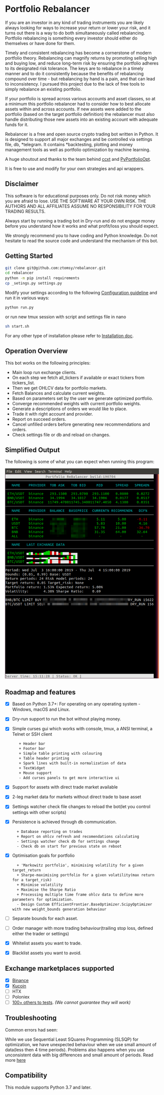 # Portfolio Rebalancer

If you are an investor in any kind of trading instruments you are likely always looking for ways 
to increase your return or lower your risk, 
and it turns out there is a way to do both simultaneously called rebalancing. 
Portfolio rebalancing is something every investor should either do themselves or have done for them.

Timely and consistent rebalancing has become a cornerstone of modern portfolio theory. 
Rebalancing can magnify returns by promoting selling high and buying low, 
and reduce long-term risk by ensuring the portfolio adheres to its designated risk tolerance. 
The keys are to rebalance in a timely manner and to do it consistently because the benefits 
of rebalancing compound over time - but rebalancing by hand is a pain, 
and that can lead to inconsistency. 
I pursued this project due to the lack of free tools to simply rebalance an existing portfolio.

If your portfolio is spread across various accounts and asset classes, 
so at a minimum this portfolio rebalancer had to consider how to best allocate assets within 
and across accounts. If new assets were added to the portfolio (based on the target portfolio definition)
the rebalancer must also handle distributing those new assets into an existing account 
with adequate funds for it.

Rebalancer is a free and open source crypto trading bot written in Python. 
It is designed to support all major exchanges and be controlled via settings file, db, *telegram. 
It contains *backtesting, plotting and money management tools as well as 
portfolio optimization by machine learning.

A huge shoutout and thanks to the team behind [ccxt](https://github.com/ccxt/ccxt) and 
[PyPortfolioOpt](https://github.com/robertmartin8/PyPortfolioOpt).

It is free to use and modify for your own strategies and api wrappers.

## Disclaimer

This software is for educational purposes only. Do not risk money which
you are afraid to lose. USE THE SOFTWARE AT YOUR OWN RISK. THE AUTHORS
AND ALL AFFILIATES ASSUME NO RESPONSIBILITY FOR YOUR TRADING RESULTS.

Always start by running a trading bot in Dry-run and do not engage money
before you understand how it works and what profit/loss you should
expect.

We strongly recommend you to have coding and Python knowledge. Do not
hesitate to read the source code and understand the mechanism of this bot.

## Getting Started

```bash
git clone git@github.com:ztomsy/rebalancer.git
cd rebalancer
python -m pip install requirements
cp _setings.py settings.py
```
Modify your settings according to the following [Configuration guideline](docs/Configuration.md) 
and run it in various ways:
```bash
python run.py
```
or run new tmux session with script and settings file in nano
```bash
sh start.sh
```

For any other type of installation please refer to [Installation doc](docs/Installation.md).

## Operation Overview

This bot works on the following principles:

* Main loop run exchange clients.
* On each step we fetch all_tickers if available or exact tickers from tickers_list.
* Then we get OHLCV data for portfolio markets.
* Fetch Balances and calculate current weights.
* Based on parameters set by the user we generate optimized portfolio.
* Converge recommended weights with current portfolio weights.
* Generate a descriptions of orders we would like to place.
* Trade it with right account and provider.
* Report on succeed orders.
* Cancel unfilled orders before generating new recommendations and orders.
* Check settings file or db and reload on changes.

## Simplified Output

The following is some of what you can expect when running this program:

![main_screen](docs/rebalancer_main_screen.png "Main screen of one of the earliest version")

## Roadmap and features

* [x] Based on Python 3.7+: For operating on any operating system - Windows, macOS and Linux.
* [x] Dry-run support to run the bot without playing money.
* [x] Simple curses gui which works with console, tmux, a ANSI terminal, a Telnet or SSH client

         + Header bar
         + Footer bar
         + Simple table printing with colouring
         + Table header printing
         + Spark lines with built-in normalization of data
         + TextWidget
         + Mouse support
         - Add curses panels to get more interactive ui

- [x] Support for assets with direct trade market available
- [x] 2-leg market data for markets without direct trade to base asset     
- [x] Settings watcher check file changes to reload the bot(let you control settings with other scripts)
- [x] Persistence is achieved through db communication.
        
        + Database reporting on trades
        + Report on ohlcv refresh and recomendations calculating
        - Settings watcher check db for settings change
        - Check db on start for previous state on reboot
        
- [x] Optimisation goals for portfolio
        
        + 'Markowitz portfolio', minimising volatility for a given target_return
        + Sharpe-maximising portfolio for a given volatility(max return for a target_risk)
        + Minimise volatility
        + Maximise the Sharpe Ratio
        + Processing multiple time frame ohlcv data to define more parameters for optimization.
        - Design Custom EfficientFrontier.BaseOptimizer.ScipyOptimizer with new weight_bounds generation behaviour
        
- [ ] Separate bounds for each asset.
- [ ] Order manager with more trading behaviour(trailing stop loss, defined either the trader or settings)
- [x] Whitelist assets you want to trade.
- [x] Blacklist assets you want to avoid.

## Exchange marketplaces supported

- [x] [Binance](https://www.binance.com/)
- [x] [Kucoin](https://www.kucoin.com/)
- [ ] HTX
- [ ] Poloniex
- [ ] [100+ others to tests](https://github.com/ccxt/ccxt/). _(We cannot guarantee they will work)_

## Troubleshooting

Common errors had seen:

While we use Sequential Least SQuares Programming (SLSQP) for optimization, 
we have unexpected behaviour when we use small amount of data(less then 4 time periods).
Problems also happens when you use unconsistent data with big differences and small amount of periods.
Read more [here](https://github.com/scipy/scipy/issues/7519)

## Compatibility

This module supports Python 3.7 and later.
